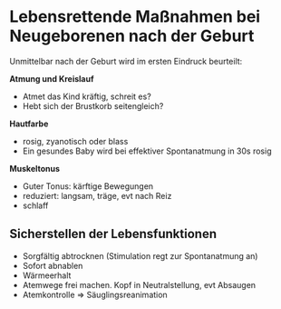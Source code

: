 # Lebensrettende Maßnahmen bei Neugeborenen nach der Geburt

Unmittelbar nach der Geburt wird im ersten Eindruck beurteilt:

**Atmung und Kreislauf**
+ Atmet das Kind kräftig, schreit es?
+ Hebt sich der Brustkorb seitengleich?

**Hautfarbe**
+ rosig, zyanotisch oder blass
+ Ein gesundes Baby wird bei effektiver Spontanatmung in 30s rosig

**Muskeltonus**
+ Guter Tonus: kärftige Bewegungen
+ reduziert: langsam, träge, evt nach Reiz
+ schlaff

## Sicherstellen der Lebensfunktionen

+ Sorgfältig abtrocknen (Stimulation regt zur Spontanatmung an)
+ Sofort abnablen
+ Wärmeerhalt
+ Atemwege frei machen. Kopf in Neutralstellung, evt Absaugen
+ Atemkontrolle => Säuglingsreanimation